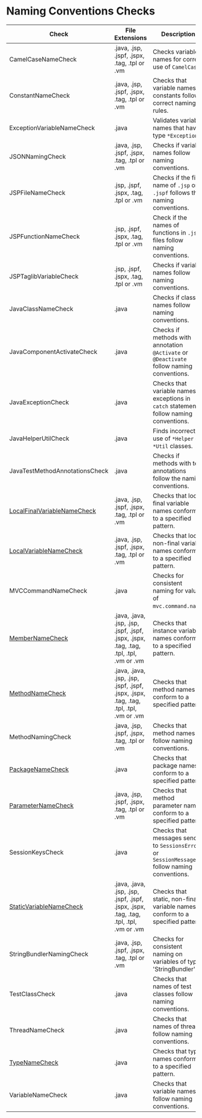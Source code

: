 # Naming Conventions Checks

Check | File Extensions | Description
----- | --------------- | -----------
CamelCaseNameCheck | .java, .jsp, .jspf, .jspx, .tag, .tpl or .vm | Checks variable names for correct use of `CamelCase`. |
ConstantNameCheck | .java, .jsp, .jspf, .jspx, .tag, .tpl or .vm | Checks that variable names of constants follow correct naming rules. |
ExceptionVariableNameCheck | .java | Validates variable names that have type `*Exception`. |
JSONNamingCheck | .java, .jsp, .jspf, .jspx, .tag, .tpl or .vm | Checks if variable names follow naming conventions. |
JSPFileNameCheck | .jsp, .jspf, .jspx, .tag, .tpl or .vm | Checks if the file name of `.jsp` or `.jspf` follows the naming conventions. |
JSPFunctionNameCheck | .jsp, .jspf, .jspx, .tag, .tpl or .vm | Check if the names of functions in `.jsp` files follow naming conventions. |
JSPTaglibVariableCheck | .jsp, .jspf, .jspx, .tag, .tpl or .vm | Checks if variable names follow naming conventions. |
JavaClassNameCheck | .java | Checks if class names follow naming conventions. |
JavaComponentActivateCheck | .java | Checks if methods with annotation `@Activate` or `@Deactivate` follow naming conventions. |
JavaExceptionCheck | .java | Checks that variable names of exceptions in `catch` statements follow naming conventions. |
JavaHelperUtilCheck | .java | Finds incorrect use of `*Helper` or `*Util` classes. |
JavaTestMethodAnnotationsCheck | .java | Checks if methods with test annotations follow the naming conventions. |
[LocalFinalVariableNameCheck](https://checkstyle.sourceforge.io/config_naming.html#LocalFinalVariableName) | .java, .jsp, .jspf, .jspx, .tag, .tpl or .vm | Checks that local final variable names conform to a specified pattern. |
[LocalVariableNameCheck](https://checkstyle.sourceforge.io/config_naming.html#LocalVariableName) | .java, .jsp, .jspf, .jspx, .tag, .tpl or .vm | Checks that local, non-final variable names conform to a specified pattern. |
MVCCommandNameCheck | .java | Checks for consistent naming for values of `mvc.command.name`. |
[MemberNameCheck](https://checkstyle.sourceforge.io/config_naming.html#MemberName) | .java, .java, .jsp, .jsp, .jspf, .jspf, .jspx, .jspx, .tag, .tag, .tpl, .tpl, .vm or .vm | Checks that instance variable names conform to a specified pattern. |
[MethodNameCheck](https://checkstyle.sourceforge.io/config_naming.html#MethodName) | .java, .java, .jsp, .jsp, .jspf, .jspf, .jspx, .jspx, .tag, .tag, .tpl, .tpl, .vm or .vm | Checks that method names conform to a specified pattern. |
MethodNamingCheck | .java, .jsp, .jspf, .jspx, .tag, .tpl or .vm | Checks that method names follow naming conventions. |
[PackageNameCheck](https://checkstyle.sourceforge.io/config_naming.html#PackageName) | .java | Checks that package names conform to a specified pattern. |
[ParameterNameCheck](https://checkstyle.sourceforge.io/config_naming.html#ParameterName) | .java, .jsp, .jspf, .jspx, .tag, .tpl or .vm | Checks that method parameter names conform to a specified pattern. |
SessionKeysCheck | .java | Checks that messages send to `SessionsErrors` or `SessionMessages` follow naming conventions. |
[StaticVariableNameCheck](https://checkstyle.sourceforge.io/config_naming.html#StaticVariableName) | .java, .java, .jsp, .jsp, .jspf, .jspf, .jspx, .jspx, .tag, .tag, .tpl, .tpl, .vm or .vm | Checks that static, non-final variable names conform to a specified pattern. |
StringBundlerNamingCheck | .java, .jsp, .jspf, .jspx, .tag, .tpl or .vm | Checks for consistent naming on variables of type 'StringBundler'. |
TestClassCheck | .java | Checks that names of test classes follow naming conventions. |
ThreadNameCheck | .java | Checks that names of threads follow naming conventions. |
[TypeNameCheck](https://checkstyle.sourceforge.io/config_naming.html#TypeName) | .java | Checks that type names conform to a specified pattern. |
VariableNameCheck | .java | Checks that variable names follow naming conventions. |